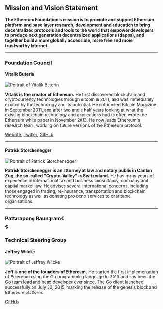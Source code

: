 ## Mission and Vision Statement

**The Ethereum Foundation’s mission is to promote and support Ethereum platform and base layer research, development and education to bring decentralized protocols and tools to the world that empower developers to produce next generation decentralized applications (dapps), and together build a more globally accessible, more free and more trustworthy Internet.**

----

### Foundation Council

#### Vitalik Buterin

![Portrait of Vitalik Buterin](/images/portraits/vitalik-buterin.jpg)

**Vitalik is the creator of Ethereum.** He first discovered blockchain and cryptocurrency technologies through Bitcoin in 2011, and was immediately excited by the technology and its potential. He cofounded Bitcoin Magazine in September 2011, and after two and a half years looking at what the existing blockchain technology and applications had to offer, wrote the Ethereum white paper in November 2013. He now leads Ethereum's research team, working on future versions of the Ethereum protocol.

[Website](http://www.vitalik.ca), [Twitter](https://twitter.com/vitalikbuterin), [GitHub](https://github.com/vbuterin/)

----
#### Patrick Storchenegger

![Portrait of Patrick Storchenegger](/images/portraits/patrick-storchenegger.jpg)

**Patrick Storchenegger is an attorney at law and notary public in Canton Zug, the so-called "Crypto-Valley" in Switzerland.** He has many years of experience in international tax and business consultancy, company and capital market law. He advises several international concerns, including those engaged in trading, re-insurance, transportation and blockchain technology as well as donating pro bono services to charitable organisations.

----
### Pattarapong Raungram€$$$$$
### Technical Steering Group

#### Jeffrey Wilcke

![Portrait of Jeffrey Wilcke](/images/portraits/Jeffrey.jpg)

**Jeff is one of the founders of Ethereum.** He started the first implementation of Ethereum using the Go programming language in 2013 and has been the Go team lead and head developer ever since. The Go client launched successfully on July 30, 2015, marking the release of the genesis block and Ethereum platform. 

[GitHub](https://github.com/obscuren)



